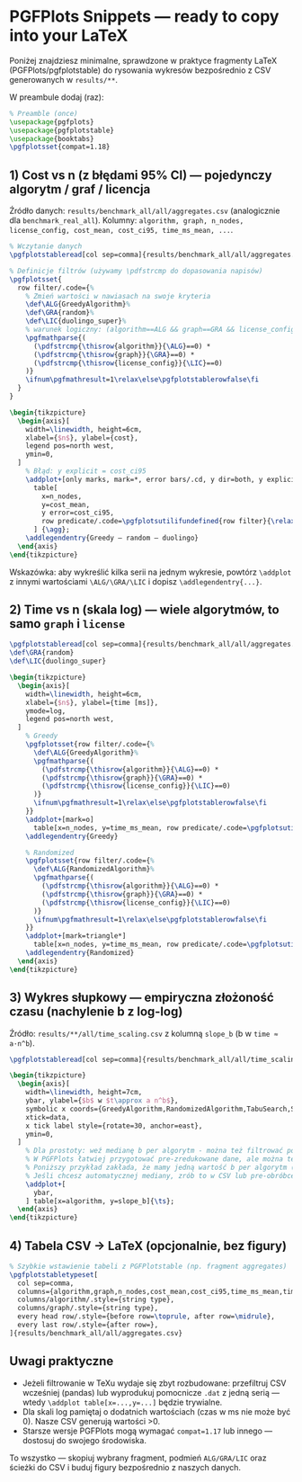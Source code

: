# PGFPlots Snippets — ready to copy into your LaTeX

Poniżej znajdziesz minimalne, sprawdzone w praktyce fragmenty LaTeX (PGFPlots/pgfplotstable) do rysowania wykresów bezpośrednio z CSV generowanych w `results/**`.

W preambule dodaj (raz):

```tex
% Preamble (once)
\usepackage{pgfplots}
\usepackage{pgfplotstable}
\usepackage{booktabs}
\pgfplotsset{compat=1.18}
```

## 1) Cost vs n (z błędami 95% CI) — pojedynczy algorytm / graf / licencja

Źródło danych: `results/benchmark_all/all/aggregates.csv` (analogicznie dla `benchmark_real_all`).
Kolumny: `algorithm, graph, n_nodes, license_config, cost_mean, cost_ci95, time_ms_mean, ...`.

```tex
% Wczytanie danych
\pgfplotstableread[col sep=comma]{results/benchmark_all/all/aggregates.csv}\agg

% Definicje filtrów (używamy \pdfstrcmp do dopasowania napisów)
\pgfplotsset{
  row filter/.code={%
    % Zmień wartości w nawiasach na swoje kryteria
    \def\ALG{GreedyAlgorithm}%
    \def\GRA{random}%
    \def\LIC{duolingo_super}%
    % warunek logiczny: (algorithm==ALG && graph==GRA && license_config==LIC)
    \pgfmathparse{(
      (\pdfstrcmp{\thisrow{algorithm}}{\ALG}==0) *
      (\pdfstrcmp{\thisrow{graph}}{\GRA}==0) *
      (\pdfstrcmp{\thisrow{license_config}}{\LIC}==0)
    )}
    \ifnum\pgfmathresult=1\relax\else\pgfplotstablerowfalse\fi
  }
}

\begin{tikzpicture}
  \begin{axis}[
    width=\linewidth, height=6cm,
    xlabel={$n$}, ylabel={cost},
    legend pos=north west,
    ymin=0,
  ]
    % Błąd: y explicit = cost_ci95
    \addplot+[only marks, mark=*, error bars/.cd, y dir=both, y explicit]
      table[
        x=n_nodes,
        y=cost_mean,
        y error=cost_ci95,
        row predicate/.code=\pgfplotsutilifundefined{row filter}{\relax}{\pgfkeysalso{/pgfplots/row filter}}%
      ] {\agg};
    \addlegendentry{Greedy — random — duolingo}
  \end{axis}
\end{tikzpicture}
```

Wskazówka: aby wykreślić kilka serii na jednym wykresie, powtórz `\addplot` z innymi wartościami `\ALG/\GRA/\LIC` i dopisz `\addlegendentry{...}`.

## 2) Time vs n (skala log) — wiele algorytmów, to samo `graph` i `license`

```tex
\pgfplotstableread[col sep=comma]{results/benchmark_all/all/aggregates.csv}\agg
\def\GRA{random}
\def\LIC{duolingo_super}

\begin{tikzpicture}
  \begin{axis}[
    width=\linewidth, height=6cm,
    xlabel={$n$}, ylabel={time [ms]},
    ymode=log,
    legend pos=north west,
  ]
    % Greedy
    \pgfplotsset{row filter/.code={%
      \def\ALG{GreedyAlgorithm}%
      \pgfmathparse{(
        (\pdfstrcmp{\thisrow{algorithm}}{\ALG}==0) *
        (\pdfstrcmp{\thisrow{graph}}{\GRA}==0) *
        (\pdfstrcmp{\thisrow{license_config}}{\LIC}==0)
      )}
      \ifnum\pgfmathresult=1\relax\else\pgfplotstablerowfalse\fi
    }}
    \addplot+[mark=o]
      table[x=n_nodes, y=time_ms_mean, row predicate/.code=\pgfplotsutilifundefined{row filter}{\relax}{\pgfkeysalso{/pgfplots/row filter}}]{\agg};
    \addlegendentry{Greedy}

    % Randomized
    \pgfplotsset{row filter/.code={%
      \def\ALG{RandomizedAlgorithm}%
      \pgfmathparse{(
        (\pdfstrcmp{\thisrow{algorithm}}{\ALG}==0) *
        (\pdfstrcmp{\thisrow{graph}}{\GRA}==0) *
        (\pdfstrcmp{\thisrow{license_config}}{\LIC}==0)
      )}
      \ifnum\pgfmathresult=1\relax\else\pgfplotstablerowfalse\fi
    }}
    \addplot+[mark=triangle*]
      table[x=n_nodes, y=time_ms_mean, row predicate/.code=\pgfplotsutilifundefined{row filter}{\relax}{\pgfkeysalso{/pgfplots/row filter}}]{\agg};
    \addlegendentry{Randomized}
  \end{axis}
\end{tikzpicture}
```

## 3) Wykres słupkowy — empiryczna złożoność czasu (nachylenie b z log-log)

Źródło: `results/**/all/time_scaling.csv` z kolumną `slope_b` (b w `time ≈ a·n^b`).

```tex
\pgfplotstableread[col sep=comma]{results/benchmark_all/all/time_scaling.csv}\ts

\begin{tikzpicture}
  \begin{axis}[
    width=\linewidth, height=7cm,
    ybar, ylabel={$b$ w $t\approx a n^b$},
    symbolic x coords={GreedyAlgorithm,RandomizedAlgorithm,TabuSearch,SimulatedAnnealing,GeneticAlgorithm,AntColonyOptimization,ILPSolver,DominatingSetAlgorithm},
    xtick=data,
    x tick label style={rotate=30, anchor=east},
    ymin=0,
  ]
    % Dla prostoty: weź medianę b per algorytm - można też filtrować po graph/licence
    % W PGFPlots łatwiej przygotować pre‑zredukowane dane, ale można też dodać filtr podobny jak wyżej.
    % Poniższy przykład zakłada, że mamy jedną wartość b per algorytm (np. medianę).
    % Jeśli chcesz automatycznej mediany, zrób to w CSV lub pre‑obróbce.
    \addplot+[
      ybar,
    ] table[x=algorithm, y=slope_b]{\ts};
  \end{axis}
\end{tikzpicture}
```

## 4) Tabela CSV → LaTeX (opcjonalnie, bez figury)

```tex
% Szybkie wstawienie tabeli z PGFPlotstable (np. fragment aggregates)
\pgfplotstabletypeset[
  col sep=comma,
  columns={algorithm,graph,n_nodes,cost_mean,cost_ci95,time_ms_mean,time_ms_ci95},
  columns/algorithm/.style={string type},
  columns/graph/.style={string type},
  every head row/.style={before row=\toprule, after row=\midrule},
  every last row/.style={after row=},
]{results/benchmark_all/all/aggregates.csv}
```

## Uwagi praktyczne
- Jeżeli filtrowanie w TeXu wydaje się zbyt rozbudowane: przefiltruj CSV wcześniej (pandas) lub wyprodukuj pomocnicze `.dat` z jedną serią — wtedy `\addplot table[x=...,y=...]` będzie trywialne.
- Dla skali log pamiętaj o dodatnich wartościach (czas w ms nie może być 0). Nasze CSV generują wartości >0.
- Starsze wersje PGFPlots mogą wymagać `compat=1.17` lub innego — dostosuj do swojego środowiska.

To wszystko — skopiuj wybrany fragment, podmień `ALG/GRA/LIC` oraz ścieżki do CSV i buduj figury bezpośrednio z naszych danych.

